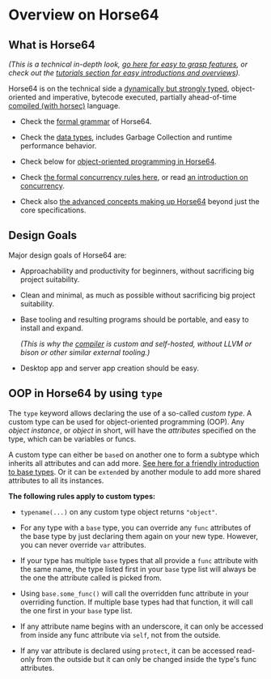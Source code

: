 
<!-- For license of this file, see LICENSE.md in the base folder. -->

Overview on Horse64
===================


What is Horse64
---------------

*(This is a technical in-depth look,
[go here for easy to grasp features](/docs/Features.md),
or check out the [tutorials section for easy introductions
and overviews](/docs/Tutorials/Start)).*

Horse64 is on the technical side a [dynamically but
strongly typed](
https://medium.com/android-news/magic-lies-here-statically-typed-vs-dynamically-typed-languages-d151c7f95e2b), object-oriented and imperative, bytecode executed,
partially ahead-of-time
[compiled (with horsec)](/docs/Resources#horsec) language.

- Check the [formal grammar](/docs/Language%20Specs/Grammar.md)
  of Horse64.

- Check the [data types](/docs/Language%20Specs/Data%20Types.md),
  includes Garbage Collection and runtime performance behavior.

- Check below for [object-oriented programming in
  Horse64](#oop-in-horse64-by-using-type).

- Check [the formal concurrency rules here](
  /docs/Language%20Specs/Concurrency%20Model.md),
  or read [an introduction on concurrency](/docs/Concurrency.md).

- Check also [the advanced concepts making up Horse64](
  /docs/Tutorials/Start#advanced-concepts) beyond just the
  core specifications.


Design Goals
------------

Major design goals of Horse64 are:

- Approachability and productivity for beginners,
  without sacrificing big project suitability.

- Clean and minimal, as much as possible
  without sacrificing big project suitability.

- Base tooling and resulting programs should be portable,
  and easy to install and expand.

  *(This is why the [compiler](/docs/Resources.md#horsec) is
  custom and self-hosted, without LLVM or bison or other similar
  external tooling.)*

- Desktop app and server app creation should be easy.


OOP in Horse64 by using `type`
------------------------------

The `type` keyword allows declaring the use of a so-called *custom
type*. A custom type can be used for object-oriented programming
(OOP).
Any *object instance*, or *object* in short, will have the
*attributes* specified on the type, which can be variables or funcs.

A custom type can either be `base`d on another one to form
a subtype which inherits all attributes and can add more.
[See here for a friendly introduction to base types](
/docs/OOP.md#base-types). Or it can be `extend`ed by
another module to add more shared attributes to all
its instances.

**The following rules apply to custom types:**

- `typename(...)` on any custom type object returns
  `"object"`.

- For any type with a `base` type, you can override any
  `func` attributes of the base type by just declaring
  them again on your new type. However, you can never
  override `var` attributes.

- If your type has multiple `base` types that all
  provide a `func` attribute with the same name,
  the type listed first in your `base` type list
  will always be the one the attribute called is
  picked from.

- Using `base.some_func()` will call the overridden
  func attribute in your overriding function. If multiple
  base types had that function, it will call the one
  first in your `base` type list.

- If any attribute name begins with an underscore,
  it can only be accessed from inside any func attribute
  via `self`, not from the outside.

- If any var attribute is declared using `protect`,
  it can be accessed read-only from the outside but
  it can only be changed inside the type's func attributes.

